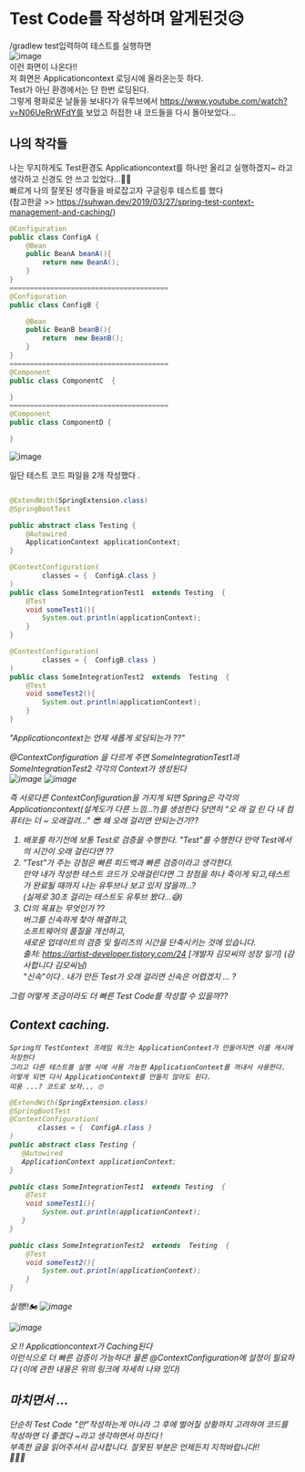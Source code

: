 # Test Code를 작성하며 알게된것😥
  
/gradlew test입력하여 테스트를 실행하면  
![image](https://user-images.githubusercontent.com/67067346/159112138-1cf97d3c-c938-431f-9b4c-9014fcfe028d.png)  
이런 화면이 나온다!!   
저 화면은 Applicationcontext 로딩시에 올라온는듯 하다.  
Test가 아닌 환경에서는 단 한번 로딩된다.   
그렇게 평화로운 날들을 보내다가 유투브에서 https://www.youtube.com/watch?v=N06UeRrWFdY를 보았고  허접한 내 코드들을 다시 돌아보았다...    

## 나의 착각들 
나는 무지하게도 Test환경도 Applicationcontext를 하나만 올리고 실행하겠지~ 라고 생각하고 신경도 안 쓰고 있었다...🤦‍♂   
빠르게 나의 잘못된 생각들을 바로잡고자 구글링후  테스트를 했다   
(참고한글 >> https://suhwan.dev/2019/03/27/spring-test-context-management-and-caching/)

```java
@Configuration
public class ConfigA {
    @Bean
    public BeanA beanA(){
        return new BeanA();
    }
}
=======================================
@Configuration
public class ConfigB {

    @Bean
    public BeanB beanB(){
        return  new BeanB();
    }
}
=======================================
@Component
public class ComponentC  {

}
=======================================
@Component
public class ComponentD {

}
```
![image](https://user-images.githubusercontent.com/67067346/159112698-7954e937-a00a-4809-9570-8e942754322b.png)    


일단 테스트 코드 파일을 2개 작성했다 . 

```java 

@ExtendWith(SpringExtension.class)
@SpringBootTest

public abstract class Testing {
    @Autowired
    ApplicationContext applicationContext;
}
```   
```java
@ContextConfiguration(
        classes = {  ConfigA.class }
)
public class SomeIntegrationTest1  extends Testing  {
    @Test
    void someTest1(){
        System.out.println(applicationContext); 
    }
}
```
```java
@ContextConfiguration(
        classes = {  ConfigB.class }
)
public class SomeIntegrationTest2  extends  Testing  {
    @Test
    void someTest2(){
        System.out.println(applicationContext);
    }
}
```   
 <em>"Applicationcontext는 언제 새롭게 로딩되는가 ??"<em>
 
@ContextConfiguration 을 다르게 주면 SomeIntegrationTest1과 SomeIntegrationTest2 각각의 Context가 생성된다  
  ![image](https://user-images.githubusercontent.com/67067346/159113085-6a2ce61d-8893-463d-beaf-e511ded6c1bb.png)
  ![image](https://user-images.githubusercontent.com/67067346/159113103-f77eed0d-f232-41c7-9cb2-445b374702ca.png)

 즉 서로다른 ContextConfiguration을 가지게 되면 Spring은 각각의 Applicationcontext(설계도가 다른 느낌...?)를 생성한다 
 당연히 "오 래 걸 린 다 내 컴퓨터는 더 ~ 오래걸려..."
  😎  왜 오래 걸리면 안되는건가??
  1. 배포를 하기전에 보통 Test로 검증을 수행한다. "Test"를 수행한다 만약 Test에서의 시간이 오래 걸린다면 ??
  2. "Test"가 주는 강점은 빠른 피드백과 빠른 검증이라고 생각한다.  
     만약 내가 작성한 테스트 코드가 오래걸린다면 그 장점을 하나 죽이게 되고,테스트가 완료될 때까지 나는 유투브나 보고 있지 않을까...?  
     (실제로 30초 걸리는 테스트도 유투브 봤다...😅)
  3. CI의 목표는 무엇인가 ??   
      버그를 신속하게 찾아 해결하고,  
      소프트웨어의 품질을 개선하고,   
      새로운 업데이트의 검증 및 릴리즈의 시간을 단축시키는 것에 있습니다.  
      출처: https://artist-developer.tistory.com/24 [개발자 김모씨의 성장 일기] (감사합니다 김모씨님)   
      "신속"이다 . 내가 만든 Test가 오래 걸리면 신속은 어렵겠지 ... ? 
  
  그럼 어떻게 조금이라도 더 빠른 Test Code를 작성할 수 있을까??
  ##   Context caching.    
    Spring의 TestContext 프레임 워크는 ApplicationContext가 만들어지면 이를 캐시에 저장한다 
    그리고 다른 테스트를 실행 시에 사용 가능한 ApplicationContext를 꺼내서 사용한다.
    이렇게 되면 다시 ApplicationContext를 만들지 않아도 된다.
    띠용 ...? 코드로 보자... 🙄
  
 ```java
@ExtendWith(SpringExtension.class)
@SpringBootTest
@ContextConfiguration(
        classes = {  ConfigA.class }
)
public abstract class Testing {
    @Autowired
    ApplicationContext applicationContext;
}
```
```java
public class SomeIntegrationTest1  extends Testing  {
    @Test
    void someTest1(){
        System.out.println(applicationContext);
   }
}
```
```java
public class SomeIntegrationTest2  extends  Testing  {
    @Test
    void someTest2(){
        System.out.println(applicationContext);
    }
}

```
  실행!!🏍
  ![image](https://user-images.githubusercontent.com/67067346/159113804-5dccfa84-87d4-4f19-b564-cd21aaaea976.png)

  ![image](https://user-images.githubusercontent.com/67067346/159113835-0a9caddb-6ee2-474c-a01d-bf812c37a7e4.png)
    

  오 !! Applicationcontext가 Caching된다   
  이런식으로 더 빠른 검증이 가능하다! 
  물론 @ContextConfiguration에 설정이 필요하다 (이에 관한 내용은 위의 링크에 자세히 나와 있다)

  ## 마치면서 ... 
  단순히 Test Code "만"작성하는게 아니라 그 후에 벌어질 상황까지 고려하여 코드를 작성하면 더 좋겠다 ~라고  생각하면서 마친다 !   
  부족한 글을 읽어주셔서 감사합니다. 잘못된 부분은 언제든지 지적바랍니다!!   
  🌝🌝🌝
 
